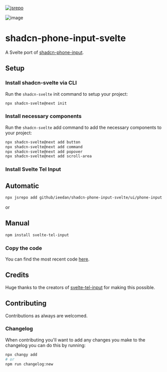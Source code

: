 [![jsrepo](https://jsrepo.dev/badges/build/passing.svg)](https://jsrepo.dev)

![image](https://github.com/user-attachments/assets/aa551a41-2255-4536-a387-18e5378ef1f4)

# shadcn-phone-input-svelte

A Svelte port of [shadcn-phone-input](https://github.com/omeralpi/shadcn-phone-input).

## Setup

### Install shadcn-svelte via CLI

Run the `shadcn-svelte` init command to setup your project:

```bash
npx shadcn-svelte@next init
```

### Install necessary components

Run the `shadcn-svelte` add command to add the necessary components to your project:

```bash
npx shadcn-svelte@next add button
npx shadcn-svelte@next add command
npx shadcn-svelte@next add popover
npx shadcn-svelte@next add scroll-area
```

### Install Svelte Tel Input

## Automatic

```bash
npx jsrepo add github/ieedan/shadcn-phone-input-svelte/ui/phone-input
```

or

## Manual

```bash
npm install svelte-tel-input
```

### Copy the code

You can find the most recent code [here](https://github.com/ieedan/shadcn-phone-input-svelte/tree/main/src/lib/components/ui/phone-input).

## Credits

Huge thanks to the creators of [svelte-tel-input](https://github.com/gyurielf/svelte-tel-input) for making this possible.

## Contributing

Contributions as always are welcomed.

### Changelog

When contributing you'll want to add any changes you make to the changelog you can do this by running:

```bash
npx changy add
# or
npm run changelog:new
```
